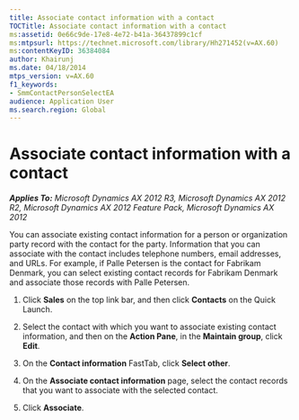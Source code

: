 ```yaml
---
title: Associate contact information with a contact
TOCTitle: Associate contact information with a contact
ms:assetid: 0e66c9de-17e8-4e72-b41a-36437899c1cf
ms:mtpsurl: https://technet.microsoft.com/library/Hh271452(v=AX.60)
ms:contentKeyID: 36384084
author: Khairunj
ms.date: 04/18/2014
mtps_version: v=AX.60
f1_keywords:
- SmmContactPersonSelectEA
audience: Application User
ms.search.region: Global
---
```


# Associate contact information with a contact 


_**Applies To:** Microsoft Dynamics AX 2012 R3, Microsoft Dynamics AX 2012 R2, Microsoft Dynamics AX 2012 Feature Pack, Microsoft Dynamics AX 2012_

You can associate existing contact information for a person or organization party record with the contact for the party. Information that you can associate with the contact includes telephone numbers, email addresses, and URLs. For example, if Palle Petersen is the contact for Fabrikam Denmark, you can select existing contact records for Fabrikam Denmark and associate those records with Palle Petersen.

1.  Click **Sales** on the top link bar, and then click **Contacts** on the Quick Launch.

2.  Select the contact with which you want to associate existing contact information, and then on the **Action Pane**, in the **Maintain group**, click **Edit**.

3.  On the **Contact information** FastTab, click **Select other**.

4.  On the **Associate contact information** page, select the contact records that you want to associate with the selected contact.

5.  Click **Associate**.

  


